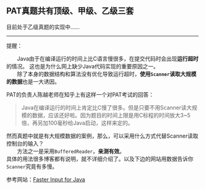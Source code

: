 ## PAT真题共有顶级、甲级、乙级三套


目前处于乙级真题的实现中……  


---
提醒：

　　Java由于在编译运行的时间上比C语言慢很多，在提交代码时会出现**运行超时**的情况。
这也是为什么网上缺少Java代码实现的重要原因之一。  
　　除了本身的数据结构和算法没有优化导致运行超时，**使用`Scanner`读取大规模的数据**也是一大诱因。

PAT的负责人陈越老师在知乎上有这样一个对PAT考试的回答：
>Java在编译运行的时间上肯定比C慢了很多。但是只要不用Scanner读大规模的数据，应该还好啦。因为题目的时间上限是用C标程的时间放大3~5倍，再另加100毫秒给Java启动，这样来定的。

然而真题中就是有大规模数据的案例，那么，可以采用什么方式代替Scanner读取控制台的输入？  
　　方法之一是采用`BufferedReader`，**亲测有效**。  
具体的用法很多博客都有说明，就不详细介绍了。以及下边的网站用数据告诉你`Scanner`究竟有多慢。

参考网站：[Faster Input for Java](ttps://www.cpe.ku.ac.th/~jim/java-io.html)